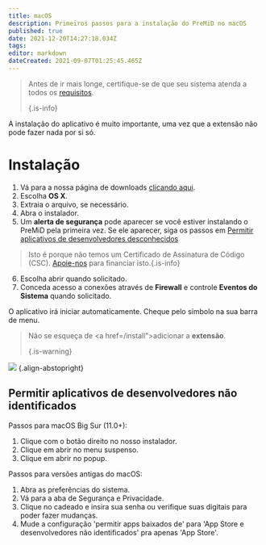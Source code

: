 ```yaml
---
title: macOS
description: Primeiros passos para a instalação do PreMiD no macOS
published: true
date: 2021-12-20T14:27:18.034Z
tags:
editor: markdown
dateCreated: 2021-09-07T01:25:45.465Z
---
```


> Antes de ir mais longe, certifique-se de que seu sistema atenda a todos os [requisitos](/install/requirements). 
> 
> {.is-info}

A instalação do aplicativo é muito importante, uma vez que a extensão não pode fazer nada por si só.

# Instalação
1. Vá para a nossa página de downloads [clicando aqui](https://premid.app/downloads).
2. Escolha **OS X**.
3. Extraia o arquivo, se necessário.
4. Abra o instalador.
5. Um **alerta de segurança** pode aparecer se você estiver instalando o PreMiD pela primeira vez. Se ele aparecer, siga os passos em [Permitir aplicativos de desenvolvedores desconhecidos](https://docs.premid.app/install/macos#allow-apps-from-unidentified-developers)
> Isto é porque não temos um Certificado de Assinatura de Código (CSC). [Apoie-nos](https://www.patreon.com/Timeraa) para financiar isto.{.is-info}
6. Escolha abrir quando solicitado.
7. Conceda acesso a conexões através de **Firewall** e controle **Eventos do Sistema** quando solicitado.

O aplicativo irá iniciar automaticamente. Cheque pelo símbolo na sua barra de menu.

> Não se esqueça de <a href=/install">adicionar a **extensão**</a>. 
> 
> {.is-warning}

![](https://img.icons8.com/color/2x/mac-logo.png) {.align-abstopright}

## Permitir aplicativos de desenvolvedores não identificados
Passos para macOS Big Sur (11.0+):
1. Clique com o botão direito no nosso instalador.
2. Clique em abrir no menu suspenso.
3. Clique em abrir no popup.

Passos para versões antigas do macOS:
1. Abra as preferências do sistema.
2. Vá para a aba de Segurança e Privacidade.
3. Clique no cadeado e insira sua senha ou verifique suas digitais para poder fazer mudanças.
4. Mude a configuração 'permitir apps baixados de' para 'App Store e desenvolvedores não identificados' pra apenas 'App Store'.

